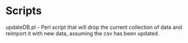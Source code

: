 # Scripts

updateDB.pl - Perl script that will drop the current collection of data and reimport it with new data, assuming the csv has been updated.
